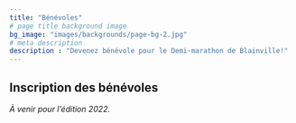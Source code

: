```yaml
---
title: "Bénévoles"
# page title background image
bg_image: "images/backgrounds/page-bg-2.jpg"
# meta description
description : "Devenez bénévole pour le Demi-marathon de Blainville!"
---
```


## Inscription des bénévoles

_À venir pour l’édition 2022._

<!-- <script type="text/javascript" src="//campagnes.demimarathondeblainville.com/form/generate.js?id=12"></script> -->
